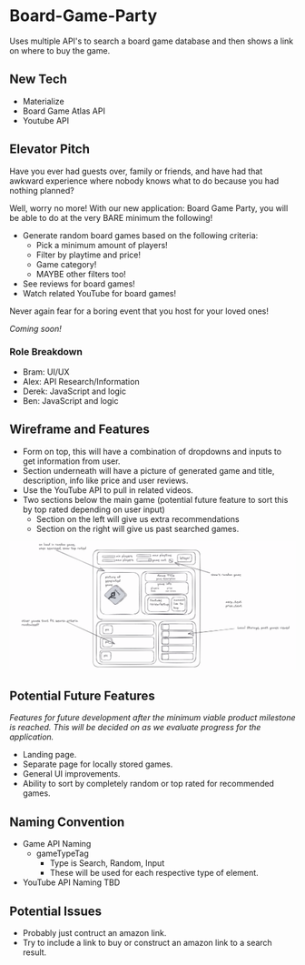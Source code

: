 # Board-Game-Party
Uses multiple API's to search a board game database and then shows a link on where to buy the game.

## New Tech

- Materialize
- Board Game Atlas API
- Youtube API

## Elevator Pitch

Have you ever had guests over, family or friends, and have had that awkward experience where nobody knows what to do because you had nothing planned?

Well, worry no more!
With our new application: Board Game Party, you will be able to do at the very BARE minimum the following!

- Generate random board games based on the following criteria:
    - Pick a minimum amount of players!
    - Filter by playtime and price!
    - Game category!
    - MAYBE other filters too!
- See reviews for board games!
- Watch related YouTube for board games!

Never again fear for a boring event that you host for your loved ones! 

*Coming soon!*

### Role Breakdown

- Bram: UI/UX
- Alex: API Research/Information
- Derek: JavaScript and logic
- Ben: JavaScript and logic


## Wireframe and Features

- Form on top, this will have a combination of dropdowns and inputs to get information from user.
- Section underneath will have a picture of generated game and title, description, info like price and user reviews. 
- Use the YouTube API to pull in related videos.
- Two sections below the main game (potential future feature to sort this by top rated depending on user input)
    - Section on the left will give us extra recommendations
    - Section on the right will give us past searched games.

![wireframe](./assets/images/bgpwireframe.PNG)

## Potential Future Features

*Features for future development after the minimum viable product milestone is reached. This will be decided on as we evaluate progress for the application.*

- Landing page.
- Separate page for locally stored games.
- General UI improvements.
- Ability to sort by completely random or top rated for recommended games.

## Naming Convention

- Game API Naming
    - gameTypeTag
        - Type is Search, Random, Input
        - These will be used for each respective type of element.
- YouTube API Naming TBD

## Potential Issues

- Probably just contruct an amazon link.
- Try to include a link to buy or construct an amazon link to a search result.
